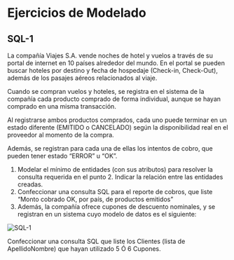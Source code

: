 # Ejercicios de Modelado

## SQL-1

La compañía Viajes S.A. vende noches de hotel y vuelos a través de su portal de internet en 10 países alrededor del mundo. En el portal se pueden buscar hoteles por destino y fecha de hospedaje (Check-in, Check-Out), además de los pasajes aéreos relacionados al viaje.

Cuando se compran vuelos y hoteles, se registra en el sistema de la compañía cada producto comprado de forma individual, aunque se hayan comprado en una misma transacción.

Al registrarse ambos productos comprados, cada uno puede terminar en un estado diferente (EMITIDO o CANCELADO) según la disponibilidad real en el proveedor al momento de la compra.

Además, se registran para cada una de ellas los intentos de cobro, que pueden tener estado “ERROR” u “OK”.
1. Modelar el mínimo de entidades (con sus atributos) para resolver la consulta requerida en el punto 2. Indicar la relación entre las entidades creadas.
2. Confeccionar una consulta SQL para el reporte de cobros, que liste “Monto cobrado OK, por país, de productos emitidos”
3. Además, la compañía ofrece cupones de descuento nominales, y se registran en un sistema cuyo modelo de datos es el siguiente:

![SQL-1](https://user-images.githubusercontent.com/8601103/198588364-9f72ae42-9e24-4cc5-8da0-74a693267f9f.png)

Confeccionar una consulta SQL que liste los Clientes (lista de ApellidoNombre) que hayan utilizado 5 Ó 6 Cupones.
